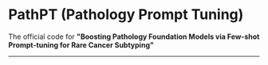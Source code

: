 # PathPT (Pathology Prompt Tuning)
The official code for **"Boosting Pathology Foundation Models via Few-shot Prompt-tuning for Rare Cancer Subtyping"**


---
